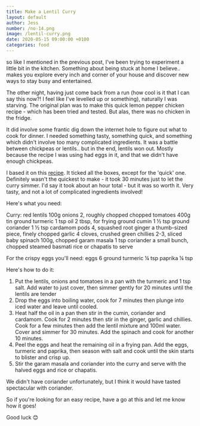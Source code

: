 ```yaml
---
title: Make a Lentil Curry
layout: default
author: Jess
number: /no-14.png
image: /lentil-curry.png
date: 2020-05-15 09:00:00 +0100
categories: food
---
```


so like I mentioned in the previous post, I've been trying to experiment a little bit in the kitchen. Something about being stuck at home I believe.. makes you explore every inch and corner of your house and discover new ways to stay busy and entertained.

The other night, having just come back from a run (how cool is it that I can say this now?! I feel like I've levelled up or something), naturally I was starving. The original plan was to make this quick lemon pepper chicken recipe - which has been tried and tested. But alas, there was no chicken in the fridge.

It did involve some frantic dig down the internet hole to figure out what to cook for dinner. I needed something tasty, something quick, and something which didn't involve too many complicated ingredients. It was a battle between chickpeas or lentils.. but in the end, lentils won out. Mostly because the recipe I was using had eggs in it, and that we didn't have enough chickpeas.

I based it on this [recipe](https://www.olivemagazine.com/recipes/vegetarian/spiced-crispy-egg-and-lentil-curry/). It ticked all the boxes, except for the 'quick' one. Definitely wasn't the quickest to make - it took 30 minutes just to let the curry simmer. I'd say it took about an hour total - but it was so worth it. Very tasty, and not a lot of complicated ingredients involved!

Here's what you need:

Curry:
red lentils 100g
onions 2, roughly chopped
chopped tomatoes 400g tin
ground turmeric 1 tsp
oil 2 tbsp, for frying
ground cumin 1 ½ tsp
ground coriander 1 ½ tsp
cardamom pods 4, squashed
root ginger a thumb-sized piece, finely chopped
garlic 4 cloves, crushed
green chillies 2-3, sliced
baby spinach 100g, chopped
garam masala 1 tsp
coriander a small bunch, chopped
steamed basmati rice or chapatis to serve

For the crispy eggs you'll need:
eggs 6
ground turmeric ¼ tsp
paprika ¼ tsp

Here's how to do it:

1. Put the lentils, onions and tomatoes in a pan with the turmeric and 1 tsp salt. Add water to just cover, then simmer gently for 20 minutes until the lentils are tender
2. Drop the eggs into boiling water, cook for 7 minutes then plunge into iced water and leave until cooled.
3. Heat half the oil in a pan then stir in the cumin, coriander and cardamom. Cook for 2 minutes then stir in the ginger, garlic and chillies. Cook for a few minutes then add the lentil mixture and 100ml water. Cover and simmer for 30 minutes. Add the spinach and cook for another 10 minutes.
4. Peel the eggs and heat the remaining oil in a frying pan. Add the eggs, turmeric and paprika, then season with salt and cook until the skin starts to blister and crisp up.
5. Stir the garam masala and coriander into the curry and serve with the halved eggs and rice or chapatis.

We didn't have coriander unfortunately, but I think it would have tasted spectacular with coriander.

So if you're looking for an easy recipe, have a go at this and let me know how it goes!

Good luck 😊

